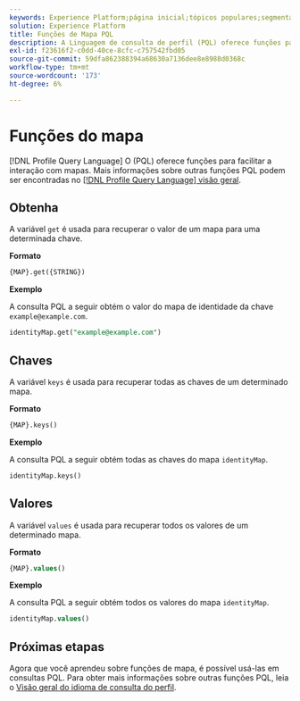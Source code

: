```yaml
---
keywords: Experience Platform;página inicial;tópicos populares;segmentação;Segmentação;Serviço de segmentação;pql;PQL;Profile Query Language;map functions;map;
solution: Experience Platform
title: Funções de Mapa PQL
description: A Linguagem de consulta de perfil (PQL) oferece funções para facilitar a interação com mapas.
exl-id: f23616f2-c0dd-40ce-8cfc-c757542fbd05
source-git-commit: 59dfa862388394a68630a7136dee8e8988d0368c
workflow-type: tm+mt
source-wordcount: '173'
ht-degree: 6%

---
```


# Funções do mapa

[!DNL Profile Query Language] O (PQL) oferece funções para facilitar a interação com mapas. Mais informações sobre outras funções PQL podem ser encontradas no [[!DNL Profile Query Language] visão geral](./overview.md).

## Obtenha

A variável `get` é usada para recuperar o valor de um mapa para uma determinada chave.

**Formato**

```sql
{MAP}.get({STRING})
```

**Exemplo**

A consulta PQL a seguir obtém o valor do mapa de identidade da chave `example@example.com`.

```sql
identityMap.get("example@example.com")
```

## Chaves

A variável `keys` é usada para recuperar todas as chaves de um determinado mapa.

**Formato**

```sql
{MAP}.keys()
```

**Exemplo**

A consulta PQL a seguir obtém todas as chaves do mapa `identityMap`.

```sql
identityMap.keys()
```

## Valores

A variável `values` é usada para recuperar todos os valores de um determinado mapa.

**Formato**

```sql
{MAP}.values()
```

**Exemplo**

A consulta PQL a seguir obtém todos os valores do mapa `identityMap`.

```sql
identityMap.values()
```

## Próximas etapas

Agora que você aprendeu sobre funções de mapa, é possível usá-las em consultas PQL. Para obter mais informações sobre outras funções PQL, leia o [Visão geral do idioma de consulta do perfil](./overview.md).
